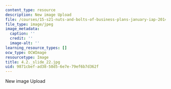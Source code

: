 ```yaml
---
content_type: resource
description: New image Upload
file: /courses/15-s21-nuts-and-bolts-of-business-plans-january-iap-2014/9871cbefad3858d56e7e79ef6b7d362f_4.2._slide_22.jpg
file_type: image/jpeg
image_metadata:
  caption: ''
  credit: ''
  image-alt: ''
learning_resource_types: []
ocw_type: OCWImage
resourcetype: Image
title: 4.2._slide_22.jpg
uid: 9871cbef-ad38-58d5-6e7e-79ef6b7d362f
---
```

New image Upload